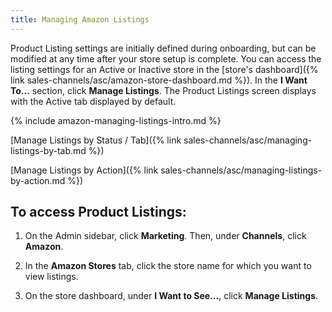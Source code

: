 ```yaml
---
title: Managing Amazon Listings
---
```



Product Listing settings are initially defined during onboarding, but can be modified at any time after your store setup is complete. You can access the listing settings for an Active or Inactive store in the [store's dashboard]({% link sales-channels/asc/amazon-store-dashboard.md %}). In the **I Want To...** section, click **Manage Listings**. The Product Listings screen displays with the Active tab displayed by default.

{% include amazon-managing-listings-intro.md %}

[Manage Listings by Status / Tab]({% link sales-channels/asc/managing-listings-by-tab.md %})

[Manage Listings by Action]({% link sales-channels/asc/managing-listings-by-action.md %})

## To access Product Listings:

1. On the Admin sidebar, click **Marketing**. Then, under **Channels**, click **Amazon**.

1. In the **Amazon Stores** tab, click the store name for which you want to view listings.

1. On the store dashboard, under **I Want to See...**, click **Manage Listings**.
